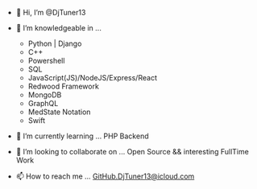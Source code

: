 - 👋 Hi, I’m @DjTuner13
- 👀 I’m knowledgeable in ...
  - Python | Django
  - C++
  - Powershell
  - SQL
  - JavaScript(JS)/NodeJS/Express/React
  - Redwood Framework
  - MongoDB
  - GraphQL
  - MedState Notation
  - Swift
    
- 🌱 I’m currently learning ... PHP Backend
- 💞️ I’m looking to collaborate on ... Open Source && interesting FullTime Work
- 📫 How to reach me ... GitHub.DjTuner13@icloud.com

<!---
DjTuner13/DjTuner13 is a ✨ special ✨ repository because its `README.md` (this file) appears on your GitHub profile.
You can click the Preview link to take a look at your changes.
--->
